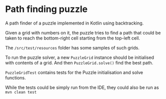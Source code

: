 # Path finding puzzle

A path finder of a puzzle implemented in Kotlin using backtracking.

Given a grid with numbers on it, the puzzle tries to find a path that could 
be taken to reach the bottom-right cell starting from the top-left cell.

The `/src/test/resources` folder has some samples of such grids.

To run the puzzle solver, a new `PuzzleGrid` instance should be initialised with 
contents of a grid. And then `PuzzleGrid.solve()` find the best path.

`PuzzleGridTest` contains tests for the Puzzle initialisation and solve functions.

While the tests could be simply run from the IDE, they could also be run as `mvn clean test`
